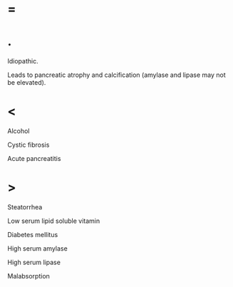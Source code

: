 # =

# .

Idiopathic.

Leads to pancreatic atrophy and calcification (amylase and lipase may not be elevated).

# <

Alcohol

Cystic fibrosis

Acute pancreatitis

# >

Steatorrhea

Low serum lipid soluble vitamin

Diabetes mellitus

High serum amylase

High serum lipase

Malabsorption
